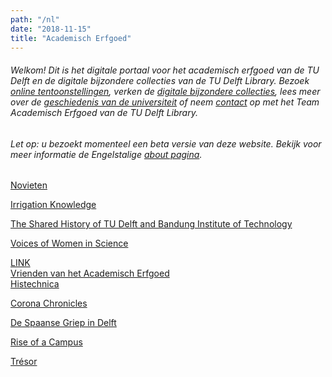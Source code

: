 ```yaml
---
path: "/nl"
date: "2018-11-15"
title: "Academisch Erfgoed"
---
```


###### Welkom! Dit is het digitale portaal voor het academisch erfgoed van de TU Delft en de digitale bijzondere collecties van de TU Delft Library. Bezoek [online tentoonstellingen](/nl/exhibitions/), verken de [digitale bijzondere collecties](/nl/collections/), lees meer over de [geschiedenis van de universiteit](/nl/publications/) of neem [contact](/nl/about/) op met het Team Academisch Erfgoed van de TU Delft Library.

###### *Let op: u bezoekt momenteel een beta versie van deze website. Bekijk voor meer informatie de Engelstalige [about pagina](/en/about/).*

<div class="blocks">
<div class="block tint purple cutcorners w-4 h-4 image">

[Novieten](/nl/exhibitions/novieten)
</div>
<div class="block tint copper cutcorners w-4 h-4 image">

[Irrigation Knowledge](/nl/objects/88e3a938-bd6c-4765-8645-1edb610392b7)
</div>
<div class="block cutcorners w-4 h-4 article">

[The Shared History of TU Delft and Bandung Institute of Technology](/en/publications/tu-itb)
</div>
<div class="block tint purple cutcorners w-4 h-4 image">

[Voices of Women in Science](/nl/exhibitions/voices-of-wis)
</div>
<div class="block cutcorners w-4 h-4 article">
    <a href="http://histechnica.nl/">
        <div class="boxtitle">LINK</div>
        <div class="maintitle">Vrienden van het Academisch Erfgoed</div>
        <div class="caption">Histechnica</div>
    </a>
</div>
<div class="block tint purple cutcorners w-4 h-4 image">

[Corona Chronicles](/nl/exhibitions/corona-chronicles)
</div>
<div class="block cutcorners w-4 h-4 article">

[De Spaanse Griep in Delft](/nl/publications/delta-spanish-flu)
</div>
<div class="block tint purple cutcorners w-4 h-4 image">

[Rise of a Campus](/nl/exhibitions/rise-of-a-campus)
</div>
<div class="block tint copper cutcorners w-4 h-4 image">

[Trésor](/nl/collections/lib-tresor)
</div>
</div>


